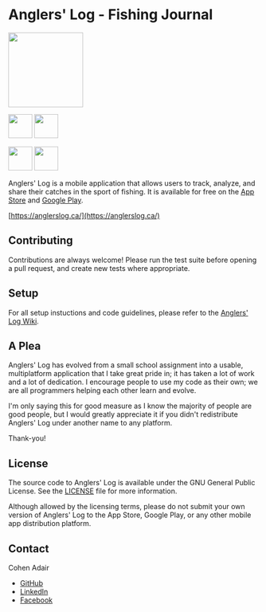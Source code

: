 # Anglers' Log - Fishing Journal

<img src="https://github.com/cohenadair/anglers-log/blob/master/img/app_icon.png" height="150">

<a href="https://itunes.apple.com/ca/app/anglers-log-fishing-journal/id959989008"><img src="https://developer.apple.com/assets/elements/badges/download-on-the-app-store.svg" height="48"></a>
<a href="https://play.google.com/store/apps/details?id=com.cohenadair.anglerslog"><img src="https://play.google.com/intl/en_us/badges/images/badge_new.png" height="48"></a>

<a href="https://www.facebook.com/anglerslog/"><img src="https://github.com/cohenadair/anglers-log/blob/master/web/public/assets/img/facebook.png" height="48"></a>
<a href="https://www.instagram.com/anglerslog/"><img src="https://github.com/cohenadair/anglers-log/blob/master/web/public/assets/img/instagram.png" height="48"></a>

Anglers' Log is a mobile application that allows users to track, analyze, and share their catches in the sport of fishing.  It is available for free on the [App Store](https://itunes.apple.com/ca/app/anglers-log-fishing-journal/id959989008) and [Google Play](https://play.google.com/store/apps/details?id=com.cohenadair.anglerslog).

[https://anglerslog.ca/](https://anglerslog.ca/)

## Contributing

Contributions are always welcome! Please run the test suite before opening a pull request, and create new tests where appropriate.

## Setup

For all setup instuctions and code guidelines, please refer to the [Anglers' Log Wiki](https://github.com/cohenadair/anglers-log/wiki).

## A Plea

Anglers' Log has evolved from a small school assignment into a usable, multiplatform application that I take great pride in; it has taken a lot of work and a lot of dedication. I encourage people to use my code as their own; we are all programmers helping each other learn and evolve. 

I'm only saying this for good measure as I know the majority of people are good people, but I would greatly appreciate it if you didn't redistribute Anglers' Log under another name to any platform.

Thank-you!


## License

The source code to Anglers' Log is available under the GNU General Public License. See the [LICENSE](https://raw.githubusercontent.com/cohenadair/anglers-log/master/LICENSE) file for more information.

Although allowed by the licensing terms, please do not submit your own version of Anglers' Log to the App Store, Google Play, or any other mobile app distribution platform.


## Contact

Cohen Adair

* [GitHub](https://github.com/cohenadair)
* [LinkedIn](https://ca.linkedin.com/in/cohenadair)
* [Facebook](https://www.facebook.com/cohen.adair)

